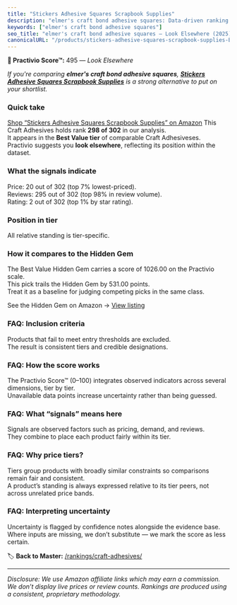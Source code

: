 ```yaml
---
title: "Stickers Adhesive Squares Scrapbook Supplies"
description: "elmer's craft bond adhesive squares: Data-driven ranking using the Practivio Score™. Positioned by quality, value, demand, findability, momentum."
keywords: ["elmer's craft bond adhesive squares"]
seo_title: "elmer's craft bond adhesive squares — Look Elsewhere (2025)"
canonicalURL: "/products/stickers-adhesive-squares-scrapbook-supplies-B0F7PRHDWQ/"
---
```


**🚫 Practivio Score™:** 495 — _Look Elsewhere_


*If you're comparing **elmer's craft bond adhesive squares**, **[Stickers Adhesive Squares Scrapbook Supplies](https://www.amazon.com/dp/B0F7PRHDWQ?tag=practivio-20)** is a strong alternative to put on your shortlist.*
### Quick take
[Shop “Stickers Adhesive Squares Scrapbook Supplies” on Amazon](https://www.amazon.com/dp/B0F7PRHDWQ?tag=practivio-20)
This Craft Adhesives holds rank **298 of 302** in our analysis.  
It appears in the **Best Value tier** of comparable Craft Adhesiveses.  
Practivio suggests you **look elsewhere**, reflecting its position within the dataset.

### What the signals indicate
Price: 20 out of 302 (top 7% lowest-priced).  
Reviews: 295 out of 302 (top 98% in review volume).  
Rating: 2 out of 302 (top 1% by star rating).  

### Position in tier
All relative standing is tier-specific.

### How it compares to the Hidden Gem
The Best Value Hidden Gem carries a score of 1026.00 on the Practivio scale.  
This pick trails the Hidden Gem by 531.00 points.  
Treat it as a baseline for judging competing picks in the same class.  

See the Hidden Gem on Amazon → [View listing](https://www.amazon.com/dp/B00178QSE6?tag=practivio-20)

### FAQ: Inclusion criteria
Products that fail to meet entry thresholds are excluded.  
The result is consistent tiers and credible designations.

### FAQ: How the score works
The Practivio Score™ (0–100) integrates observed indicators across several dimensions, tier by tier.  
Unavailable data points increase uncertainty rather than being guessed.

### FAQ: What “signals” means here
Signals are observed factors such as pricing, demand, and reviews.  
They combine to place each product fairly within its tier.

### FAQ: Why price tiers?
Tiers group products with broadly similar constraints so comparisons remain fair and consistent.  
A product’s standing is always expressed relative to its tier peers, not across unrelated price bands.

### FAQ: Interpreting uncertainty
Uncertainty is flagged by confidence notes alongside the evidence base.  
Where inputs are missing, we don’t substitute — we mark the score as less certain.


🏷️ **Back to Master:** [/rankings/craft-adhesives/](/rankings/craft-adhesives/)

---
_Disclosure: We use Amazon affiliate links which may earn a commission. We don’t display live prices or review counts. Rankings are produced using a consistent, proprietary methodology._
